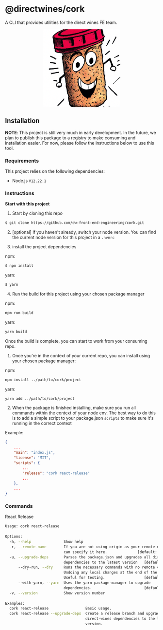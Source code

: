 # @directwines/cork

A CLI that provides utilities for the direct wines FE team.

<div align="center">
<img  src="docs/imgs/cork-guy.png">
</div>

## Installation

**NOTE**: This project is still very much in early development. In the future, we plan to publish this package to a registry to make consuming and installation easier. For now, please follow the instructions below to use this tool.

### Requirements

This project relies on the following dependencies:

- Node.js `V12.22.1`

### Instructions

**Start with this project**

1) Start by cloning this repo

```bash
$ git clone https://github.com/dw-front-end-engineering/cork.git
```

2) [optional] If you haven't already, switch your node version. You can find the current node version for this project in a `.nvmrc`

3) install the project dependencies

npm:
```bash
$ npm install
```

yarn:
```bash
$ yarn
```

4) Run the build for this project using your chosen package manager

npm:
```bash
npm run build
```

yarn:
```bash
yarn build
```

Once the build is complete, you can start to work from your consuming repo.

1) Once you're in the context of your current repo, you can install using your chosen package manager:

npm:
```bash
npm install ../path/to/cork/project
```

yarn:
```bash
yarn add ../path/to/cork/project
```

2) When the package is finished installing, make sure you run all commands within the context of your node env. The best way to do this is to add a simple script to your package.json `scripts` to make sure it's running in the correct context

Example:

```json
{
    ...
    "main": "index.js",
    "license": "MIT",
    "scripts": {
        ...
        "release": "cork react-release"
        ...
    },
    ...
}
```

### Commands

React Release

```bash
Usage: cork react-release

Options:
  -h, --help               Show help                                   [boolean]
  -r, --remote-name        If you are not using origin as your remote name, you
                           can specify it here.              [default: "origin"]
  -u, --upgrade-deps       Parses the package.json and upgrades all direct-wines
                           dependencies to the latest version   [default: false]
      --dry-run, --dry     Runs the necessary commands with no remote changes.
                           Undoing any local changes at the end of the process.
                           Useful for testing.                  [default: false]
      --with-yarn, --yarn  Uses the yarn package-manager to upgrade
                           dependencies.                        [default: false]
  -v, --version            Show version number                         [boolean]

Examples:
  cork react-release                 Basic usage.
  cork react-release --upgrade-deps  Create a release branch and upgrade all
                                     direct-wines dependencies to the latest
                                     version.

```

